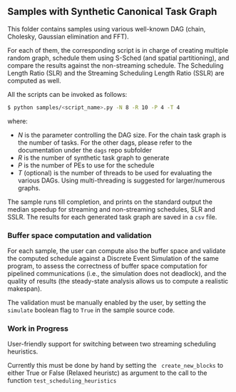 ## Samples with Synthetic Canonical Task Graph

This folder contains samples using various well-known DAG (chain, Cholesky, Gaussian elimination and FFT).

For each of them, the corresponding script is in charge of creating multiple random graph, schedule them
using S-Sched (and spatial partitioning), and compare the results against the non-streaming schedule.
The Scheduling Length Ratio (SLR) and the Streaming Scheduling Length Ratio (SSLR) are computed as well.

All the scripts can be invoked as follows:

```Bash
$ python samples/<script_name>.py -N 8 -R 10 -P 4 -T 4
```
where:
- $N$ is the parameter controlling the DAG size. For the chain task graph is the number of tasks. For the other dags, please refer to the documentation 
    under the `dags` repo subfolder
- $R$ is the number of synthetic task graph to generate
- $P$ is the number of PEs to use for the schedule
- $T$ (optional) is the number of threads to be used for evaluating the various DAGs. Using multi-threading is suggested for larger/numerous graphs.

The sample runs till completion, and prints on the standard output the median speedup for streaming and non-streaming schedules, SLR and SSLR.
The results for each generated task graph are saved in a `csv` file.

### Buffer space computation and validation

For each sample, the user can compute also the buffer space and validate the computed schedule against a Discrete Event Simulation of the same program, to assess the correctness of buffer space computation for pipelined communications (i.e., the simulation does not deadlock), and the quality of results (the steady-state analysis allows us to compute a realistic makespan).

The validation must be manually enabled by the user, by setting the `simulate` boolean flag to `True` in the sample source code.

### Work in Progress
User-friendly support for switching between two streaming scheduling heuristics.

Currently this must be done by hand by setting the ` create_new_blocks` to either True or False (Relaxed heuristc)
as argument to the call to the function `test_scheduling_heuristics`

